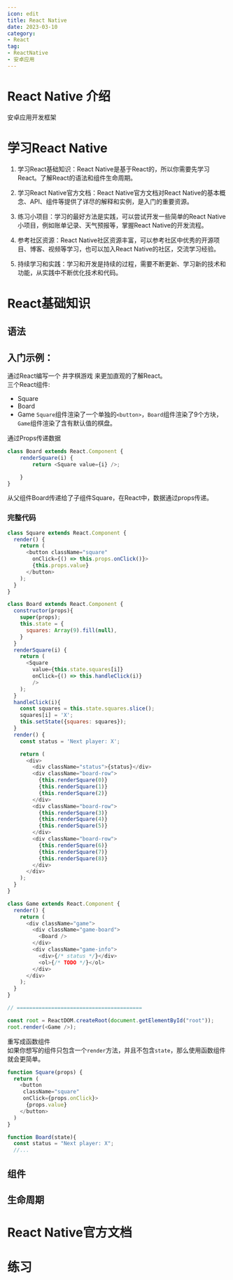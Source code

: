 ```yaml
---
icon: edit
title: React Native
date: 2023-03-10
category:
- React
tag:
- ReactNative
- 安卓应用
---
```

# React Native 介绍
安卓应用开发框架
# 学习React Native
1. 学习React基础知识：React Native是基于React的，所以你需要先学习React。了解React的语法和组件生命周期。

2. 学习React Native官方文档：React Native官方文档对React Native的基本概念、API、组件等提供了详尽的解释和实例，是入门的重要资源。

3. 练习小项目：学习的最好方法是实践，可以尝试开发一些简单的React Native小项目，例如账单记录、天气预报等，掌握React Native的开发流程。

4. 参考社区资源：React Native社区资源丰富，可以参考社区中优秀的开源项目、博客、视频等学习，也可以加入React Native的社区，交流学习经验。

5. 持续学习和实践：学习和开发是持续的过程，需要不断更新、学习新的技术和功能，从实践中不断优化技术和代码。

# React基础知识
## 语法
## 入门示例：
通过React编写一个 井字棋游戏 来更加直观的了解React。  
三个React组件:
- Square
- Board
- Game
`Square`组件渲染了一个单独的`<button>`，`Board`组件渲染了9个方块，`Game`组件渲染了含有默认值的棋盘。  

通过Props传递数据  
```js
class Board extends React.Component {
    renderSquare(i) {
        return <Square value={i} />;

    }
}
```
从父组件Board传递给了子组件Square，在React中，数据通过props传递。

### 完整代码
```js
class Square extends React.Component {
  render() {
    return (
      <button className="square"
        onClick={() => this.props.onClick()}>
        {this.props.value}
      </button>
    );
  }
}

class Board extends React.Component {
  constructor(props){
    super(props);
    this.state = {
      squares: Array(9).fill(null),
    }
  }
  renderSquare(i) {
    return (
      <Square
        value={this.state.squares[i]}
        onClick={() => this.handleClick(i)}
        />
    );
  }
  handleClick(i){
    const squares = this.state.squares.slice();
    squares[i] = 'X';
    this.setState({squares: squares});
  }
  render() {
    const status = 'Next player: X';

    return (
      <div>
        <div className="status">{status}</div>
        <div className="board-row">
          {this.renderSquare(0)}
          {this.renderSquare(1)}
          {this.renderSquare(2)}
        </div>
        <div className="board-row">
          {this.renderSquare(3)}
          {this.renderSquare(4)}
          {this.renderSquare(5)}
        </div>
        <div className="board-row">
          {this.renderSquare(6)}
          {this.renderSquare(7)}
          {this.renderSquare(8)}
        </div>
      </div>
    );
  }
}

class Game extends React.Component {
  render() {
    return (
      <div className="game">
        <div className="game-board">
          <Board />
        </div>
        <div className="game-info">
          <div>{/* status */}</div>
          <ol>{/* TODO */}</ol>
        </div>
      </div>
    );
  }
}

// ========================================

const root = ReactDOM.createRoot(document.getElementById("root"));
root.render(<Game />);

```

重写成函数组件  
如果你想写的组件只包含一个`render`方法，并且不包含`state`，那么使用函数组件就会更简单。
```js
function Square(props) {
  return (
    <button
     className="square"
     onClick={props.onClick}>
      {props.value}
    </button>
  )
}

function Board(state){
  const status = "Next player: X";
  //...
```
## 组件

## 生命周期

# React Native官方文档

# 练习
